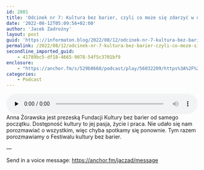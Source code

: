 ```yaml
---
id: 2801
title: 'Odcinek nr 7: Kultura bez barier, czyli co może się zdarzyć w drugim dniu pracy'
date: '2022-08-12T05:09:56+02:00'
author: 'Jacek Zadrożny'
layout: post
guid: 'https://informaton.blog/2022/08/12/odcinek-nr-7-kultura-bez-barier-czyli-co-moze-sie-zdarzyc-w-drugim-dniu-pracy/'
permalink: /2022/08/12/odcinek-nr-7-kultura-bez-barier-czyli-co-moze-sie-zdarzyc-w-drugim-dniu-pracy/
secondline_imported_guid:
    - 41789bc5-df18-4665-9078-54f5c3701bf9
enclosure:
    - "https://anchor.fm/s/529b8668/podcast/play/56032209/https%3A%2F%2Fd3ctxlq1ktw2nl.cloudfront.net%2Fproduction%2Fexports%2F529b8668%2F56032209%2F094e28f02aaea364559314a4efad5b1d.m4a\n133\naudio/mpeg\n"
categories:
    - Podcast
---
```


<audio class="wp-audio-shortcode" controls="controls" id="audio-2801-10" preload="none" style="width: 100%;"><source src="https://anchor.fm/s/529b8668/podcast/play/56032209/https%3A%2F%2Fd3ctxlq1ktw2nl.cloudfront.net%2Fproduction%2Fexports%2F529b8668%2F56032209%2F094e28f02aaea364559314a4efad5b1d.m4a?_=10" type="audio/mpeg"></source><https://anchor.fm/s/529b8668/podcast/play/56032209/https%3A%2F%2Fd3ctxlq1ktw2nl.cloudfront.net%2Fproduction%2Fexports%2F529b8668%2F56032209%2F094e28f02aaea364559314a4efad5b1d.m4a></audio>Anna Żórawska jest prezeską Fundacji Kultury bez barier od samego początku. Dostępność kultury to jej pasja, życie i praca. Nie udało się nam porozmawiać o wszystkim, więc chyba spotkamy się ponownie. Tym razem porozmawiamy o Festiwalu kultury bez barier.

—

Send in a voice message: https://anchor.fm/jaczad/message